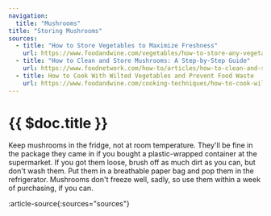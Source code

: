 ```yaml
---
navigation:
  title: "Mushrooms"
title: "Storing Mushrooms"
sources:
  - title: "How to Store Vegetables to Maximize Freshness"
    url: https://www.foodandwine.com/vegetables/how-to-store-any-vegetable
  - title: "How to Clean and Store Mushrooms: A Step-by-Step Guide"
    url: https://www.foodnetwork.com/how-to/articles/how-to-clean-and-store-mushrooms-a-step-by-step-guide
  - title: How to Cook With Wilted Vegetables and Prevent Food Waste
    url: https://www.foodandwine.com/cooking-techniques/how-to-cook-wilted-produce-avoid-food-waste-vegetables
---
```


# {{ $doc.title }}

Keep mushrooms in the fridge, not at room temperature. They'll be fine in the package they came in if you bought a plastic-wrapped container at the supermarket. If you got them loose, brush off as much dirt as you can, but don't wash them. Put them in a breathable paper bag and pop them in the refrigerator. Mushrooms don't freeze well, sadly, so use them within a week of purchasing, if you can.

:article-source{:sources="sources"}
